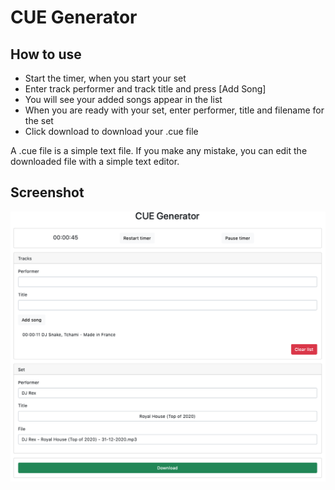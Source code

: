 # CUE Generator

## How to use

- Start the timer, when you start your set
- Enter track performer and track title and press [Add Song]
- You will see your added songs appear in the list
- When you are ready with your set, enter performer, title and filename for the set
- Click download to download your .cue file

A .cue file is a simple text file. If you make any mistake, you can edit the downloaded file with a simple text editor.

## Screenshot

![CUE Generator Screenshot](doc/CUE-Generator.png)
